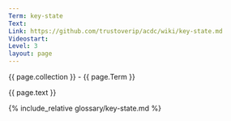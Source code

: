 ```yaml
---
Term: key-state
Text: 
Link: https://github.com/trustoverip/acdc/wiki/key-state.md
Videostart: 
Level: 3
layout: page
---
```


{{ page.collection }} - {{ page.Term }}

   {{ page.text }}

{% include_relative glossary/key-state.md %}
